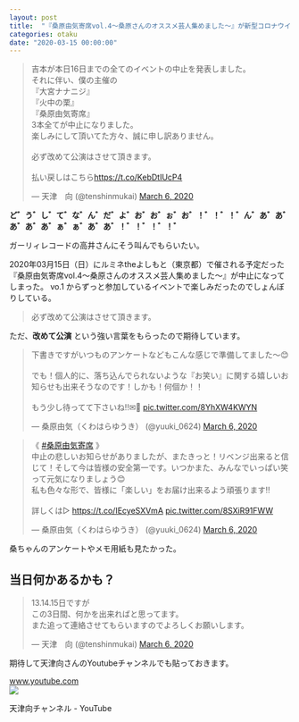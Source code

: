 ```yaml
---
layout: post
title:  "『桑原由気寄席vol.4～桑原さんのオススメ芸人集めました～』が新型コロナウイルス（COVID-19）のせいで公演中止になった"
categories: otaku
date: "2020-03-15 00:00:00"
---
```


<blockquote class="twitter-tweet tw-align-center"><p lang="ja" dir="ltr">吉本が本日16日までの全てのイベントの中止を発表しました。<br>それに伴い、僕の主催の<br>『大宮ナナニジ』<br>『火中の栗』<br>『桑原由気寄席』<br>3本全てが中止になりました。<br>楽しみにして頂いてた方々、誠に申し訳ありません。<br><br>必ず改めて公演はさせて頂きます。<br><br>払い戻しはこちら<a href="https://t.co/KebDtIUcP4">https://t.co/KebDtIUcP4</a></p>&mdash; 天津　向 (@tenshinmukai) <a href="https://twitter.com/tenshinmukai/status/1235748262826504193?ref_src=twsrc%5Etfw">March 6, 2020</a></blockquote> <script async src="https://platform.twitter.com/widgets.js" charset="utf-8"></script>

**ど゛う゛し゛て゛な゛ん゛だ゛よ゛お゛お゛ぉ゛お゛！゛！゛！゛ん゛あ゛あ゛あ゛あ゛あ゛ぁ゛ぁ゛あ゛あ゛！゛！゛！゛！゛**

ガーリィレコードの高井さんにそう叫んでもらいたい。

2020年03月15日（日）にルミネtheよしもと（東京都）で催される予定だった『桑原由気寄席vol.4～桑原さんのオススメ芸人集めました～』が中止になってしまった。
vo.1 からずっと参加しているイベントで楽しみだったのでしょんぼりしている。

> 必ず改めて公演はさせて頂きます。

ただ、**改めて公演** という強い言葉をもらったので期待しています。

<blockquote class="twitter-tweet tw-align-center"><p lang="ja" dir="ltr">下書きですがいつものアンケートなどもこんな感じで準備してました～😊<br><br>でも！個人的に、落ち込んでられないような『お笑い』に関する嬉しいお知らせも出来そうなのです！しかも！何個か！！<br><br>もう少し待ってて下さいね‼️✉🌸 <a href="https://t.co/8YhXW4KWYN">pic.twitter.com/8YhXW4KWYN</a></p>&mdash; 桑原由気（くわはらゆうき） (@yuuki_0624) <a href="https://twitter.com/yuuki_0624/status/1235845534373392389?ref_src=twsrc%5Etfw">March 6, 2020</a></blockquote> <script async src="https://platform.twitter.com/widgets.js" charset="utf-8"></script>

<blockquote class="twitter-tweet tw-align-center"><p lang="ja" dir="ltr">《 <a href="https://twitter.com/hashtag/%E6%A1%91%E5%8E%9F%E7%94%B1%E6%B0%97%E5%AF%84%E5%B8%AD?src=hash&amp;ref_src=twsrc%5Etfw">#桑原由気寄席</a> 》<br>中止の悲しいお知らせがありましたが、またきっと！リベンジ出来ると信じて！そして今は皆様の安全第一です。いつかまた、みんなでいっぱい笑って元気になりましょう😊<br>私も色々な形で、皆様に「楽しい」をお届け出来るよう頑張ります‼️<br><br>詳しくは▷ <a href="https://t.co/IEcyeSXVmA">https://t.co/IEcyeSXVmA</a> <a href="https://t.co/8SXiR91FWW">pic.twitter.com/8SXiR91FWW</a></p>&mdash; 桑原由気（くわはらゆうき） (@yuuki_0624) <a href="https://twitter.com/yuuki_0624/status/1235844895496998913?ref_src=twsrc%5Etfw">March 6, 2020</a></blockquote> <script async src="https://platform.twitter.com/widgets.js" charset="utf-8"></script>

桑ちゃんのアンケートやメモ用紙も見たかった。

## 当日何かあるかも？

<blockquote class="twitter-tweet tw-align-center" data-conversation="none"><p lang="ja" dir="ltr">13.14.15日ですが<br>この3日間、何かを出来ればと思ってます。<br>また追って連絡させてもらいますのでよろしくお願いします。</p>&mdash; 天津　向 (@tenshinmukai) <a href="https://twitter.com/tenshinmukai/status/1235750433907335168?ref_src=twsrc%5Etfw">March 6, 2020</a></blockquote> <script async src="https://platform.twitter.com/widgets.js" charset="utf-8"></script>

期待して天津向さんのYoutubeチャンネルでも貼っておきます。

<div class="card">
  <a href="https://www.youtube.com/channel/UClfEtjtcVXQUUqiGKFQwqpg"></a>
  <div class="card__header">
    <a href="https://www.youtube.com/channel/UClfEtjtcVXQUUqiGKFQwqpg">www.youtube.com</a>
  </div>
  <div class="card__image">
    <img src="https://yt3.ggpht.com/a/AATXAJzVMQqS4dMnuWRQb7tzxc2nTmMpmSR72K-6aA=s900-c-k-c0xffffffff-no-rj-mo">
  </div>
  <div class="card__title">
    <p>  天津向チャンネル
 - YouTube</p>
  </div>
  <div class="card__description">
    <p></p>
  </div>
</div>
